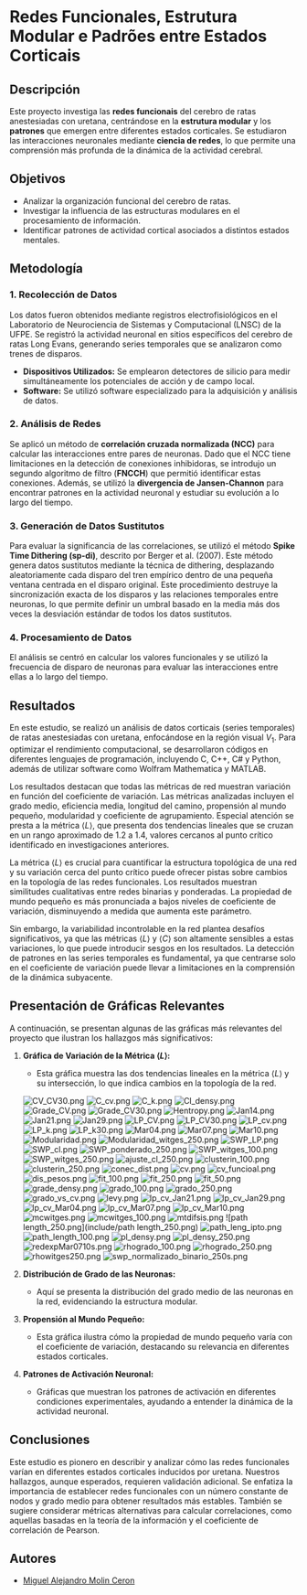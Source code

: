 # Redes Funcionales, Estrutura Modular e Padrões entre Estados Corticais

## Descripción

Este proyecto investiga las **redes funcionais** del cerebro de ratas anestesiadas con uretana, centrándose en la **estrutura modular** y los **patrones** que emergen entre diferentes estados corticales. Se estudiaron las interacciones neuronales mediante **ciencia de redes**, lo que permite una comprensión más profunda de la dinámica de la actividad cerebral.

## Objetivos

- Analizar la organización funcional del cerebro de ratas.
- Investigar la influencia de las estructuras modulares en el procesamiento de información.
- Identificar patrones de actividad cortical asociados a distintos estados mentales.

## Metodología

### 1. Recolección de Datos

Los datos fueron obtenidos mediante registros electrofisiológicos en el Laboratorio de Neurociencia de Sistemas y Computacional (LNSC) de la UFPE. Se registró la actividad neuronal en sitios específicos del cerebro de ratas Long Evans, generando series temporales que se analizaron como trenes de disparos.

- **Dispositivos Utilizados:** Se emplearon detectores de silicio para medir simultáneamente los potenciales de acción y de campo local.
- **Software:** Se utilizó software especializado para la adquisición y análisis de datos.

### 2. Análisis de Redes

Se aplicó un método de **correlación cruzada normalizada (NCC)** para calcular las interacciones entre pares de neuronas. Dado que el NCC tiene limitaciones en la detección de conexiones inhibidoras, se introdujo un segundo algoritmo de filtro (**FNCCH**) que permitió identificar estas conexiones. Además, se utilizó la **divergencia de Jansen-Channon** para encontrar patrones en la actividad neuronal y estudiar su evolución a lo largo del tiempo.

### 3. Generación de Datos Sustitutos

Para evaluar la significancia de las correlaciones, se utilizó el método **Spike Time Dithering (sp-di)**, descrito por Berger et al. (2007). Este método genera datos sustitutos mediante la técnica de dithering, desplazando aleatoriamente cada disparo del tren empírico dentro de una pequeña ventana centrada en el disparo original. Este procedimiento destruye la sincronización exacta de los disparos y las relaciones temporales entre neuronas, lo que permite definir un umbral basado en la media más dos veces la desviación estándar de todos los datos sustitutos.

### 4. Procesamiento de Datos

El análisis se centró en calcular los valores funcionales y se utilizó la frecuencia de disparo de neuronas para evaluar las interacciones entre ellas a lo largo del tiempo.

## Resultados

En este estudio, se realizó un análisis de datos corticais (series temporales) de ratas anestesiadas con uretana, enfocándose en la región visual $V_1$. Para optimizar el rendimiento computacional, se desarrollaron códigos en diferentes lenguajes de programación, incluyendo C, C++, C# y Python, además de utilizar software como Wolfram Mathematica y MATLAB.

Los resultados destacan que todas las métricas de red muestran variación en función del coeficiente de variación. Las métricas analizadas incluyen el grado medio, eficiencia media, longitud del camino, propensión al mundo pequeño, modularidad y coeficiente de agrupamiento. Especial atención se presta a la métrica $\langle L \rangle$, que presenta dos tendencias lineales que se cruzan en un rango aproximado de 1.2 a 1.4, valores cercanos al punto crítico identificado en investigaciones anteriores.

La métrica $\langle L \rangle$ es crucial para cuantificar la estructura topológica de una red y su variación cerca del punto crítico puede ofrecer pistas sobre cambios en la topología de las redes funcionales. Los resultados muestran similitudes cualitativas entre redes binarias y ponderadas. La propiedad de mundo pequeño es más pronunciada a bajos niveles de coeficiente de variación, disminuyendo a medida que aumenta este parámetro.

Sin embargo, la variabilidad incontrolable en la red plantea desafíos significativos, ya que las métricas $\langle L \rangle$ y $\langle C \rangle$ son altamente sensibles a estas variaciones, lo que puede introducir sesgos en los resultados. La detección de patrones en las series temporales es fundamental, ya que centrarse solo en el coeficiente de variación puede llevar a limitaciones en la comprensión de la dinámica subyacente.

## Presentación de Gráficas Relevantes

A continuación, se presentan algunas de las gráficas más relevantes del proyecto que ilustran los hallazgos más significativos:

1. **Gráfica de Variación de la Métrica $\langle L \rangle$:**
   - Esta gráfica muestra las dos tendencias lineales en la métrica $\langle L \rangle$ y su intersección, lo que indica cambios en la topología de la red.
  
   ![CV_CV30.png](include/CV_CV30.png)
![C_cv.png](include/C_cv.png)
![C_k.png](include/C_k.png)
![Cl_densy.png](include/Cl_densy.png)
![Grade_CV.png](include/Grade_CV.png)
![Grade_CV30.png](include/Grade_CV30.png)
![Hentropy.png](include/Hentropy.png)
![Jan14.png](include/Jan14.png)
![Jan21.png](include/Jan21.png)
![Jan29.png](include/Jan29.png)
![LP_CV.png](include/LP_CV.png)
![LP_CV30.png](include/LP_CV30.png)
![LP_cv.png](include/LP_cv.png)
![LP_k.png](include/LP_k.png)
![LP_k30.png](include/LP_k30.png)
![Mar04.png](include/Mar04.png)
![Mar07.png](include/Mar07.png)
![Mar10.png](include/Mar10.png)
![Modularidad.png](include/Modularidad.png)
![Modularidad_witges_250.png](include/Modularidad_witges_250.png)
![SWP_LP.png](include/SWP_LP.png)
![SWP_cl.png](include/SWP_cl.png)
![SWP_ponderado_250.png](include/SWP_ponderado_250.png)
![SWP_witges_100.png](include/SWP_witges_100.png)
![SWP_witges_250.png](include/SWP_witges_250.png)
![ajuste_cl_250.png](include/ajuste_cl_250.png)
![clusterin_100.png](include/clusterin_100.png)
![clusterin_250.png](include/clusterin_250.png)
![conec_dist.png](include/conec_dist.png)
![cv.png](include/cv.png)
![cv_funcioal.png](include/cv_funcioal.png)
![dis_pesos.png](include/dis_pesos.png)
![fit_100.png](include/fit_100.png)
![fit_250.png](include/fit_250.png)
![fit_50.png](include/fit_50.png)
![grade_densy.png](include/grade_densy.png)
![grado_100.png](include/grado_100.png)
![grado_250.png](include/grado_250.png)
![grado_vs_cv.png](include/grado_vs_cv.png)
![levy.png](include/levy.png)
![lp_cv_Jan21.png](include/lp_cv_Jan21.png)
![lp_cv_Jan29.png](include/lp_cv_Jan29.png)
![lp_cv_Mar04.png](include/lp_cv_Mar04.png)
![lp_cv_Mar07.png](include/lp_cv_Mar07.png)
![lp_cv_Mar10.png](include/lp_cv_Mar10.png)
![mcwitges.png](include/mcwitges.png)
![mcwitges_100.png](include/mcwitges_100.png)
![mtdifsis.png](include/mtdifsis.png)
![path length_250.png](include/path length_250.png)
![path_leng_ipto.png](include/path_leng_ipto.png)
![path_length_100.png](include/path_length_100.png)
![pl_densy.png](include/pl_densy.png)
![pl_densy_250.png](include/pl_densy_250.png)
![redexpMar0710s.png](include/redexpMar0710s.png)
![rhogrado_100.png](include/rhogrado_100.png)
![rhogrado_250.png](include/rhogrado_250.png)
![rhowitges250.png](include/rhowitges250.png)
![swp_normalizado_binario_250s.png](include/swp_normalizado_binario_250s.png)


2. **Distribución de Grado de las Neuronas:**
   - Aquí se presenta la distribución del grado medio de las neuronas en la red, evidenciando la estructura modular.

3. **Propensión al Mundo Pequeño:**
   - Esta gráfica ilustra cómo la propiedad de mundo pequeño varía con el coeficiente de variación, destacando su relevancia en diferentes estados corticales.

4. **Patrones de Activación Neuronal:**
   - Gráficas que muestran los patrones de activación en diferentes condiciones experimentales, ayudando a entender la dinámica de la actividad neuronal.

## Conclusiones

Este estudio es pionero en describir y analizar cómo las redes funcionales varían en diferentes estados corticales inducidos por uretana. Nuestros hallazgos, aunque esperados, requieren validación adicional. Se enfatiza la importancia de establecer redes funcionales con un número constante de nodos y grado medio para obtener resultados más estables. También se sugiere considerar métricas alternativas para calcular correlaciones, como aquellas basadas en la teoría de la información y el coeficiente de correlación de Pearson.

## Autores

- [Miguel Alejandro Molin Ceron](https://github.com/tu_usuario)
